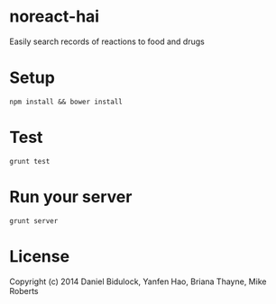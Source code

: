 noreact-hai
===========
Easily search records of reactions to food and drugs

Setup
=====
```
npm install && bower install
```

Test
====
```
grunt test
```

Run your server
===============
```
grunt server
```

License
=======
Copyright (c) 2014 Daniel Bidulock, Yanfen Hao, Briana Thayne, Mike Roberts
